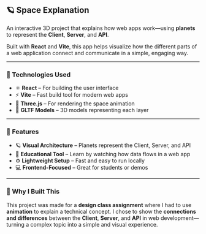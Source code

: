 ## 🪐 Space Explanation

An interactive 3D project that explains how web apps work—using **planets** to represent the **Client**, **Server**, and **API**.

Built with **React** and **Vite**, this app helps visualize how the different parts of a web application connect and communicate in a simple, engaging way.

---

### 🔧 Technologies Used

- ⚛️ **React** – For building the user interface  
- ⚡ **Vite** – Fast build tool for modern web apps  
- 🌌 **Three.js** – For rendering the space animation  
- 🎨 **GLTF Models** – 3D models representing each layer  

---

### 🚀 Features

- 🪐 **Visual Architecture** – Planets represent the Client, Server, and API  
- 🧠 **Educational Tool** – Learn by watching how data flows in a web app  
- ⚙️ **Lightweight Setup** – Fast and easy to run locally  
- 💻 **Frontend-Focused** – Great for students or demos  

---

### 📝 Why I Built This

This project was made for a **design class assignment** where I had to use **animation** to explain a technical concept. I chose to show the **connections and differences** between the **Client**, **Server**, and **API** in web development—turning a complex topic into a simple and visual experience.
